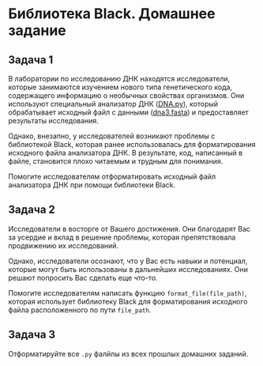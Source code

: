 # Библиотека Black. Домашнее задание

## Задача 1

В лаборатории по исследованию ДНК находятся исследователи, которые занимаются изучением нового типа генетического кода, содержащего информацию о необычных свойствах организмов. Они используют специальный анализатор ДНК ([DNA.py](https://drive.google.com/uc?export=download&confirm=no_antivirus&id=14wGt31weG8TshpObAPI2yryE3Q_Hr0W1)), который обрабатывает исходный файл с данными ([dna3.fasta](https://drive.google.com/uc?export=download&confirm=no_antivirus&id=1l8rb58KpPJX6v7_bNvECqUaTlIlb1JuC)) и предоставляет результаты исследования.

Однако, внезапно, у исследователей возникают проблемы с библиотекой Black, которая ранее использовалась для форматирования исходного файла анализатора ДНК. В результате, код, написанный в файле, становится плохо читаемым и трудным для понимания.

Помогите исследователям отформатировать исходный файл анализатора ДНК при помощи библиотеки Black.

## Задача 2

Исследователи в восторге от Вашего достижения. Они благодарят Вас за усердие и вклад в решение проблемы, которая препятствовала продвижению их исследований.

Однако, исследователи осознают, что у Вас есть навыки и потенциал, которые могут быть использованы в дальнейших исследованиях. Они решают попросить Вас сделать еще что-то.

Помогите исследователям написать функцию `format_file(file_path)`, которая использует библиотеку Black для форматирования исходного файла расположенного по пути `file_path`.

## Задача 3

Отформатируйте все `.py` фалйлы из всех прошлых домашних заданий.
